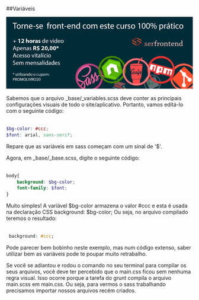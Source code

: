 ##Variáveis



[![Torne-se front-end com este curso 100% prático](../cta_livro.png "Torne-se front-end com este curso 100% prático")](https://www.udemy.com/ferramentas-front-end-git-npm-script-gulp-e-sass/?couponCode=PROMOLIVRO20 "12 horas de video. Apenas R$ 20,00. Acesso vitalício e sem mensalidades")

Sabemos que o arquivo _base/_variables.scss deve conter as principais configurações visuais de todo o site/aplicativo. Portanto, vamos editá-lo com o seguinte código:

```scss

$bg-color: #ccc;
$font: arial, sans-serif;

```

Repare que as variáveis em sass começam com um sinal de '$'.

Agora, em _base/_base.scss, digite o seguinte código:

```scss

body{
    background: $bg-color;    
    font-family: $font;
}

```
Muito simples! A varíável $bg-color armazena o valor #ccc e esta é usada na declaração CSS background: $bg-color;  Ou seja, no arquivo compilado teremos o resultado: 

```css

 background: #ccc; 

 ``` 

Pode parecer bem bobinho neste exemplo, mas num código extenso, saber utilizar bem as variáveis pode te poupar muito retrabalho.

Se você se adiantou e rodou o comando no seu terminal para compilar os seus arquivos, você deve ter percebido que o main.css ficou sem nenhuma regra visual. Isso ocorre porque a tarefa do grunt compila o arquivo main.scss em main.css. Ou seja, para vermos o sass trabalhando precisamos importar nossos arquivos recém criados.